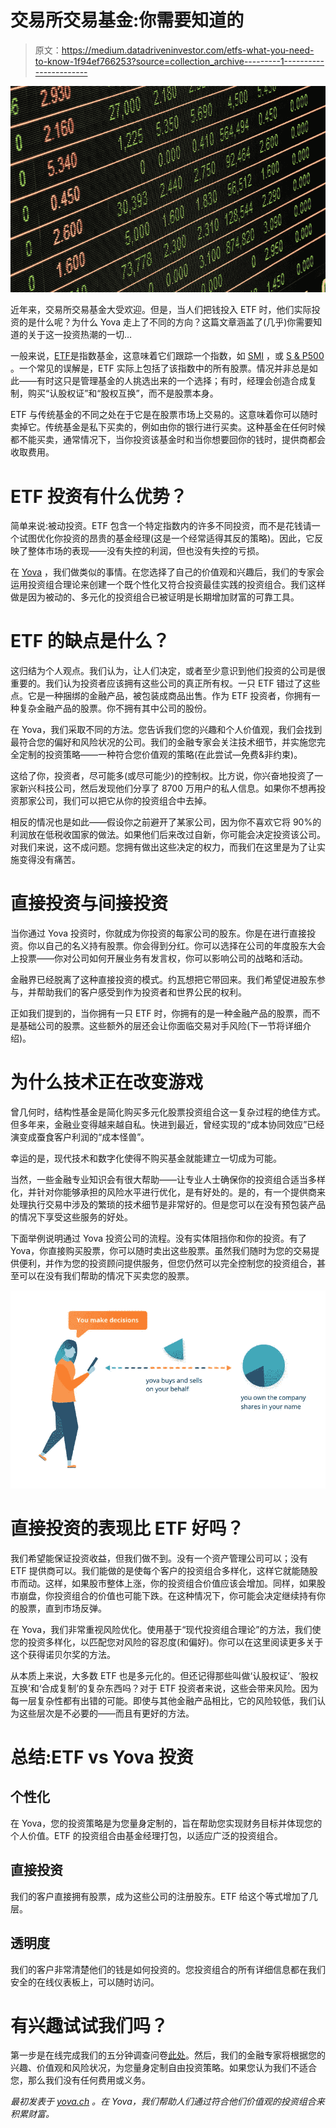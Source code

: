# 交易所交易基金:你需要知道的

> 原文：<https://medium.datadriveninvestor.com/etfs-what-you-need-to-know-1f94ef766253?source=collection_archive---------1----------------------->

![](img/d73e4c5624b64773d66639ce9be746ad.png)

近年来，交易所交易基金大受欢迎。但是，当人们把钱投入 ETF 时，他们实际投资的是什么呢？为什么 Yova 走上了不同的方向？这篇文章涵盖了(几乎)你需要知道的关于这一投资热潮的一切…

一般来说，[ETF](https://www.investopedia.com/terms/e/etf.asp)是指数基金，这意味着它们跟踪一个指数，如 [SMI](https://www.six-swiss-exchange.com/indices/data_centre/shares/smi_en.html) ，或 [S & P500](https://www.bloomberg.com/quote/SPX:IND) 。一个常见的误解是，ETF 实际上包括了该指数中的所有股票。情况并非总是如此——有时这只是管理基金的人挑选出来的一个选择；有时，经理会创造合成复制，购买“认股权证”和“股权互换”，而不是股票本身。

ETF 与传统基金的不同之处在于它是在股票市场上交易的。这意味着你可以随时卖掉它。传统基金是私下买卖的，例如由你的银行进行买卖。这种基金在任何时候都不能买卖，通常情况下，当你投资该基金时和当你想要回你的钱时，提供商都会收取费用。

# ETF 投资有什么优势？

简单来说:被动投资。ETF 包含一个特定指数内的许多不同投资，而不是花钱请一个试图优化你投资的昂贵的基金经理(这是一个经常适得其反的策略)。因此，它反映了整体市场的表现——没有失控的利润，但也没有失控的亏损。

在 [Yova](http://yova.ch/) ，我们做类似的事情。在您选择了自己的价值观和兴趣后，我们的专家会运用投资组合理论来创建一个既个性化又符合投资最佳实践的投资组合。我们这样做是因为被动的、多元化的投资组合已被证明是长期增加财富的可靠工具。

# ETF 的缺点是什么？

这归结为个人观点。我们认为，让人们决定，或者至少意识到他们投资的公司是很重要的。我们认为投资者应该拥有这些公司的真正所有权。一只 ETF 错过了这些点。它是一种捆绑的金融产品，被包装成商品出售。作为 ETF 投资者，你拥有一种复杂金融产品的股票。你不拥有其中公司的股份。

在 Yova，我们采取不同的方法。您告诉我们您的兴趣和个人价值观，我们会找到最符合您的偏好和风险状况的公司。我们的金融专家会关注技术细节，并实施您完全定制的投资策略——一种符合您价值观的策略(在此尝试—免费&非约束)。

这给了你，投资者，尽可能多(或尽可能少)的控制权。比方说，你兴奋地投资了一家新兴科技公司，然后发现他们分享了 8700 万用户的私人信息。如果你不想再投资那家公司，我们可以把它从你的投资组合中去掉。

相反的情况也是如此——假设你之前避开了某家公司，因为你不喜欢它将 90%的利润放在低税收国家的做法。如果他们后来改过自新，你可能会决定投资该公司。对我们来说，这不成问题。您拥有做出这些决定的权力，而我们在这里是为了让实施变得没有痛苦。

# 直接投资与间接投资

当你通过 Yova 投资时，你就成为你投资的每家公司的股东。你是在进行直接投资。你以自己的名义持有股票。你会得到分红。你可以选择在公司的年度股东大会上投票——你对公司如何开展业务有发言权，你可以影响公司的战略和活动。

金融界已经脱离了这种直接投资的模式。约瓦想把它带回来。我们希望促进股东参与，并帮助我们的客户感受到作为投资者和世界公民的权利。

正如我们提到的，当你拥有一只 ETF 时，你拥有的是一种金融产品的股票，而不是基础公司的股票。这些额外的层还会让你面临交易对手风险(下一节将详细介绍)。

# 为什么技术正在改变游戏

曾几何时，结构性基金是简化购买多元化股票投资组合这一复杂过程的绝佳方式。但多年来，金融业变得越来越自私。快进到最近，曾经实现的“成本协同效应”已经演变成蚕食客户利润的“成本怪兽”。

幸运的是，现代技术和数字化使得不购买基金就能建立一切成为可能。

当然，一些金融专业知识会有很大帮助——让专业人士确保你的投资组合适当多样化，并针对你能够承担的风险水平进行优化，是有好处的。是的，有一个提供商来处理执行交易中涉及的繁琐的技术细节是非常好的。但是您可以在没有预包装产品的情况下享受这些服务的好处。

下面举例说明通过 Yova 投资公司的流程。没有实体阻挡你和你的投资。有了 Yova，你直接购买股票，你可以随时卖出这些股票。虽然我们随时为您的交易提供便利，并作为您的投资顾问提供服务，但您仍然可以完全控制您的投资组合，甚至可以在没有我们帮助的情况下买卖您的股票。

![](img/4099527a58e70e9d20f63d638d72020e.png)

# 直接投资的表现比 ETF 好吗？

我们希望能保证投资收益，但我们做不到。没有一个资产管理公司可以；没有 ETF 提供商可以。我们能做的是使每个客户的投资组合多样化，这样它就能随股市而动。这样，如果股市整体上涨，你的投资组合价值应该会增加。同样，如果股市崩盘，你投资组合的价值也可能下跌。在这种情况下，你可能会决定继续持有你的股票，直到市场反弹。

在 Yova，我们非常重视风险优化。使用基于“现代投资组合理论”的方法，我们使您的投资多样化，以匹配您对风险的容忍度(和偏好)。你可以在这里阅读更多关于这个获得诺贝尔奖的方法。

从本质上来说，大多数 ETF 也是多元化的。但还记得那些叫做‘认股权证’、‘股权互换’和‘合成复制’的复杂东西吗？对于 ETF 投资者来说，这些会带来风险。因为每一层复杂性都有出错的可能。即使与其他金融产品相比，它的风险较低，我们认为这些层次是不必要的——而且有更好的方法。

# 总结:ETF vs Yova 投资

## 个性化

在 Yova，您的投资策略是为您量身定制的，旨在帮助您实现财务目标并体现您的个人价值。ETF 的投资组合由基金经理打包，以适应广泛的投资组合。

## 直接投资

我们的客户直接拥有股票，成为这些公司的注册股东。ETF 给这个等式增加了几层。

## 透明度

我们的客户非常清楚他们的钱是如何投资的。您投资组合的所有详细信息都在我们安全的在线仪表板上，可以随时访问。

# 有兴趣试试我们吗？

第一步是在线完成我们的五分钟调查问卷[此处](https://inyova.ch/en/create-profile/schwerpunkte)。然后，我们的金融专家将根据您的兴趣、价值观和风险状况，为您量身定制自由投资策略。如果您认为我们不适合您，那么我们没有任何费用或义务。

*最初发表于* [*yova.ch*](https://yova.ch/en/investment-insights/etf-explained) *。在 Yova，我们帮助人们通过符合他们价值观的投资组合来积累财富。*